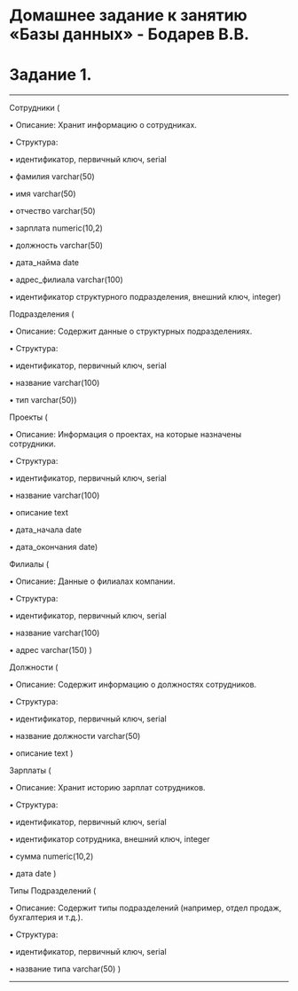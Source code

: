 # Домашнее задание к занятию «Базы данных» - Бодарев В.В.

# Задание 1.

---

Сотрудники (

•	Описание: Хранит информацию о сотрудниках.

•	Структура:

•	идентификатор, первичный ключ, serial

•	фамилия varchar(50)

•	имя varchar(50)

•	отчество varchar(50)

•	зарплата numeric(10,2)

•	должность varchar(50)

•	дата_найма date

•	адрес_филиала varchar(100)

•	идентификатор структурного подразделения, внешний ключ, integer)

Подразделения (

•	Описание: Содержит данные о структурных подразделениях.

•	Структура:

•	идентификатор, первичный ключ, serial

•	название varchar(100)

•	тип varchar(50))

Проекты (

•	Описание: Информация о проектах, на которые назначены сотрудники.

•	Структура:

•	идентификатор, первичный ключ, serial

•	название varchar(100)

•	описание text

•	дата_начала date

•	дата_окончания date)

Филиалы (

•	Описание: Данные о филиалах компании.

•	Структура:

•	идентификатор, первичный ключ, serial

•	название varchar(100)

•	адрес varchar(150) )

Должности (

•	Описание: Содержит информацию о должностях сотрудников.

•	Структура:

•	идентификатор, первичный ключ, serial

•	название должности varchar(50)

•	описание text )

Зарплаты (

•	Описание: Хранит историю зарплат сотрудников.

•	Структура:

•	идентификатор, первичный ключ, serial

•	идентификатор сотрудника, внешний ключ, integer

•	сумма numeric(10,2)

•	дата date )

Типы Подразделений (

•	Описание: Содержит типы подразделений (например, отдел продаж, бухгалтерия и т.д.).

•	Структура:

•	идентификатор, первичный ключ, serial

•	название типа varchar(50) )



---


